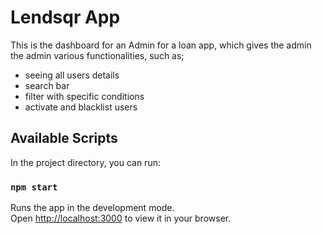 # Lendsqr App

This is the dashboard for an Admin for a loan app, which gives the admin the admin various functionalities, such as;
* seeing all users details
* search bar 
* filter with specific conditions
* activate and blacklist users



## Available Scripts

In the project directory, you can run:

### `npm start`

Runs the app in the development mode.\
Open [http://localhost:3000](http://localhost:3000) to view it in your browser.


